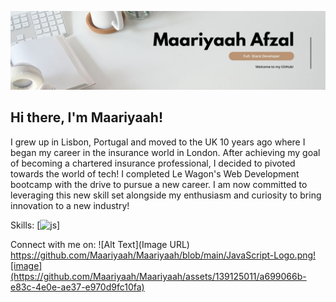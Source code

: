 ![Banner](MaariyaahBanner2.jpg)

## Hi there, I'm Maariyaah!

I grew up in Lisbon, Portugal and moved to the UK 10 years ago where I  began my career in the insurance world in London. After achieving my goal of becoming a chartered insurance professional, I decided to pivoted towards the world of tech! I  completed Le Wagon's Web Development bootcamp with the drive to pursue a new career. I am now committed to leveraging this new skill set alongside my enthusiasm and curiosity to bring innovation to a new industry!

Skills:
[<img src='![js](https://github.com/Maariyaah/Maariyaah/assets/139125011/f072403a-0806-403a-9bf8-1c086d0e8a68)' alt='js' height='40'>]


Connect with me on: 
![Alt Text](Image URL)
https://github.com/Maariyaah/Maariyaah/blob/main/JavaScript-Logo.png![image](https://github.com/Maariyaah/Maariyaah/assets/139125011/a699066b-e83c-4e0e-ae37-e970d9fc10fa)



<!--
**Maariyaah/Maariyaah** is a ✨ _special_ ✨ repository because its `README.md` (this file) appears on your GitHub profile.

Here are some ideas to get you started:

- 🔭 I’m currently working on ...
- 🌱 I’m currently learning ...
- 👯 I’m looking to collaborate on ...
- 🤔 I’m looking for help with ...
- 💬 Ask me about ...
- 📫 How to reach me: ...
- 😄 Pronouns: ...
- ⚡ Fun fact: ...
-->
